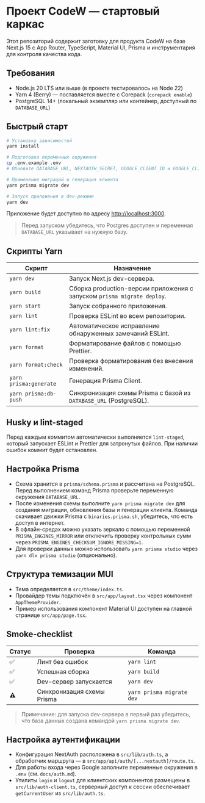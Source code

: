 # Проект CodeW — стартовый каркас

Этот репозиторий содержит заготовку для продукта CodeW на базе Next.js 15 с App Router, TypeScript, Material UI, Prisma и инструментария для контроля качества кода.

## Требования

- Node.js 20 LTS или выше (в проекте тестировалось на Node 22)
- Yarn 4 (Berry) — поставляется вместе с Corepack (`corepack enable`)
- PostgreSQL 14+ (локальный экземпляр или контейнер, доступный по `DATABASE_URL`)

## Быстрый старт

```bash
# Установка зависимостей
yarn install

# Подготовка переменных окружения
cp .env.example .env
# Обновите DATABASE_URL, NEXTAUTH_SECRET, GOOGLE_CLIENT_ID и GOOGLE_CLIENT_SECRET согласно инструкциям из docs/auth.md

# Применение миграций и генерация клиента
yarn prisma migrate dev

# Запуск приложения в dev-режиме
yarn dev
```

Приложение будет доступно по адресу <http://localhost:3000>.

> Перед запуском убедитесь, что Postgres доступен и переменная `DATABASE_URL` указывает на нужную базу.

## Скрипты Yarn

| Скрипт                 | Назначение                                                              |
| ---------------------- | ----------------------------------------------------------------------- |
| `yarn dev`             | Запуск Next.js dev-сервера.                                             |
| `yarn build`           | Сборка production-версии приложения с запуском `prisma migrate deploy`. |
| `yarn start`           | Запуск собранного приложения.                                           |
| `yarn lint`            | Проверка ESLint во всем репозитории.                                    |
| `yarn lint:fix`        | Автоматическое исправление обнаруженных замечаний ESLint.               |
| `yarn format`          | Форматирование файлов с помощью Prettier.                               |
| `yarn format:check`    | Проверка форматирования без внесения изменений.                         |
| `yarn prisma:generate` | Генерация Prisma Client.                                                |
| `yarn prisma:db-push`  | Синхронизация схемы Prisma с базой из `DATABASE_URL` (PostgreSQL).      |

## Husky и lint-staged

Перед каждым коммитом автоматически выполняется `lint-staged`, который запускает ESLint и Prettier для затронутых файлов. При наличии ошибок коммит будет остановлен.

## Настройка Prisma

- Схема хранится в `prisma/schema.prisma` и рассчитана на PostgreSQL. Перед выполнением команд Prisma проверьте переменную окружения `DATABASE_URL`.
- После изменения схемы выполните `yarn prisma migrate dev` для создания миграции, обновления базы и генерации клиента. Команда скачивает движки Prisma с `binaries.prisma.sh`, убедитесь, что есть доступ в интернет.
- В офлайн-средах можно указать зеркало с помощью переменной `PRISMA_ENGINES_MIRROR` или отключить проверку контрольных сумм через `PRISMA_ENGINES_CHECKSUM_IGNORE_MISSING=1`.
- Для проверки данных можно использовать `yarn prisma studio` через `yarn dlx prisma studio` (опционально).

## Структура темизации MUI

- Тема определяется в `src/theme/index.ts`.
- Провайдер темы подключён в `src/app/layout.tsx` через компонент `AppThemeProvider`.
- Пример использования компонент Material UI доступен на главной странице `src/app/page.tsx`.

## Smoke-checklist

| Статус | Проверка                   | Команда                   |
| ------ | -------------------------- | ------------------------- |
| ✅     | Линт без ошибок            | `yarn lint`               |
| ✅     | Успешная сборка            | `yarn build`              |
| ✅     | Dev-сервер запускается     | `yarn dev`                |
| ⚠️     | Синхронизация схемы Prisma | `yarn prisma migrate dev` |

> Примечание: для запуска dev-сервера в первый раз убедитесь, что база данных создана командой `yarn prisma migrate dev`.

## Настройка аутентификации

- Конфигурация NextAuth расположена в `src/lib/auth.ts`, а обработчик маршрута — в `src/app/api/auth/[...nextauth]/route.ts`.
- Для работы входа через Google заполните переменные окружения в `.env` (см. `docs/auth.md`).
- Утилиты `login` и `logout` для клиентских компонентов размещены в `src/lib/auth-client.ts`, серверный доступ к сессии обеспечивает `getCurrentUser` из `src/lib/auth.ts`.
